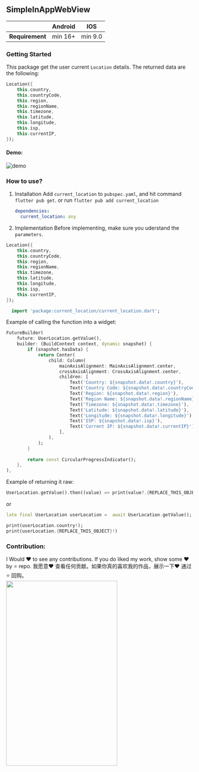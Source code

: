 ## SimpleInAppWebView

|                 | Android | IOS     |
| --------------- | ------- | ------- |
| **Requirement** | min 16+ | min 9.0 |

### Getting Started

This package get the user current `Location` details. The returned data are the following:

```dart
Location({
    this.country,
    this.countryCode,
    this.region,
    this.regionName,
    this.timezone,
    this.latitude,
    this.longitude,
    this.isp,
    this.currentIP,
});
```

#### Demo:

![demo](https://github.com/johnmelodyme/current_location/blob/main/demo.jpg?raw=true)

### How to use?

1. Installation
   Add `current_location` to `pubspec.yaml`, and hit command `flutter pub get`.
   or
   run `flutter pub add current_location`

   ```yaml
   dependencies:
     current_location: any
   ```

2. Implementation
   Before implementing, make sure you uderstand the `parameters`.

```dart
Location({
    this.country,
    this.countryCode,
    this.region,
    this.regionName,
    this.timezone,
    this.latitude,
    this.longitude,
    this.isp,
    this.currentIP,
});
```

```dart
  import 'package:current_location/current_location.dart';
```

Example of calling the function into a widget:

```dart
FutureBuilder(
    future: UserLocation.getValue(),
    builder: (BuildContext context, dynamic snapshot) {
        if (snapshot.hasData) {
            return Center(
                child: Column(
                    mainAxisAlignment: MainAxisAlignment.center,
                    crossAxisAlignment: CrossAxisAlignment.center,
                    children: [
                        Text('Country: ${snapshot.data!.country}'),
                        Text('Country Code: ${snapshot.data!.countryCode}'),
                        Text('Region: ${snapshot.data!.region}'),
                        Text('Region Name: ${snapshot.data!.regionName}'),
                        Text('Timezone: ${snapshot.data!.timezone}'),
                        Text('Latitude: ${snapshot.data!.latitude}'),
                        Text('Longitude: ${snapshot.data!.longitude}'),
                        Text('ISP: ${snapshot.data!.isp}'),
                        Text('Current IP: ${snapshot.data!.currentIP}'),
                    ],
                ),
            );
        }
        
        return const CircularProgressIndicator();
    },
),
```

Example of returning it raw:

```dart
UserLocation.getValue().then((value) => print(value?.{REPLACE_THIS_OBJECT}));
```
or
```dart
late final UserLocation userLocation =  await UserLocation.getValue();

print(userLocation.country!);
print(userLocation.{REPLACE_THIS_OBJECT}!)
```

### Contribution:

I Would ❤️ to see any contributions. If you do liked my work, show some ❤️ by ⭐ repo.
我愿意❤️ 查看任何贡献。如果你真的喜欢我的作品，展示一下❤️ 通过⭐ 回购。
<br />
<img src="https://raw.githubusercontent.com/johnmelodyme/current_location/johnmelodyme-alipayqr/IMG_4026.JPG"  style="height: 500px !important;width: 300px !important;" >
